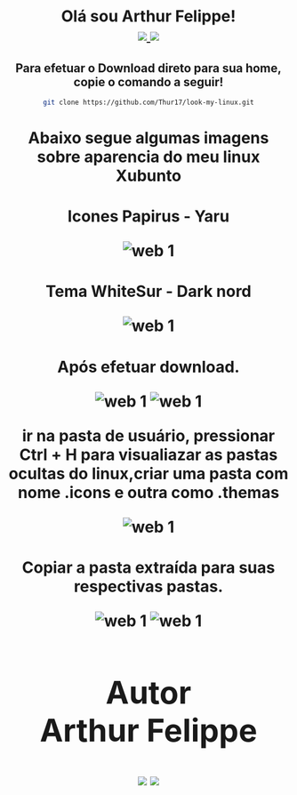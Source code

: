 
<div align="center">
<h1> Olá sou Arthur Felippe!

</br>
<a href = "mailto:arthurthur17@gmail.com"><img src="https://img.shields.io/badge/-Gmail-%23333?style=for-the-badge&logo=gmail&logoColor=white" target="_blank">   </a> <a href="https://www.linkedin.com/in/arthur-felippe-5843ab21" target="_blank"><img src="https://img.shields.io/badge/-LinkedIn-%230077B5?style=for-the-badge&logo=linkedin&logoColor=white" target="_blank"></a> </br>

<h2>Para efetuar o Download direto para sua home, copie o comando a seguir!</h2>

```bash 
git clone https://github.com/Thur17/look-my-linux.git
```

<h1> Abaixo segue algumas imagens sobre aparencia do meu linux Xubunto

<h1> Icones Papirus - Yaru 

![web 1](https://images.pling.com/img/00/00/43/80/78/1166289/a383b546f1e29898d9db1b28ed16b493e0167ff97fe0fbda16eef9046705b546875f.png)

<h1> Tema WhiteSur - Dark nord 

![web 1](https://raw.githubusercontent.com/Thur17/look-my-linux/master/IMG/Tema.png)

<h1> Após efetuar download.

![web 1](https://raw.githubusercontent.com/Thur17/look-my-linux/master/IMG/icons.png)
![web 1](https://raw.githubusercontent.com/Thur17/look-my-linux/master/IMG/themas.png)

ir na pasta de usuário, pressionar Ctrl + H para visualiazar as pastas ocultas
 do linux,criar uma pasta com nome .icons e outra como .themas

![web 1](https://raw.githubusercontent.com/Thur17/look-my-linux/master/IMG/criando%20pasta.png)

<h1> Copiar a pasta extraída para suas respectivas pastas.  

![web 1](https://raw.githubusercontent.com/Thur17/look-my-linux/master/IMG/pasta%20themas%20.png)
![web 1](https://raw.githubusercontent.com/Thur17/look-my-linux/master/IMG/Pasta%20icones.png)

<div align="center">
<h1> Autor
<br> 
 Arthur Felippe
</div>

<div align="center">
<a href = "mailto:arthurthur17@gmail.com">
<img src="https://img.shields.io/badge/-Gmail-%23333?style=for-the-badge&logo=gmail&logoColor=white" target="_blank"></a> 
<a href="https://www.linkedin.com/in/arthur-felippe-5843ab21" target="_blank"><img src="https://img.shields.io/badge/-LinkedIn-%230077B5?style=for-the-badge&logo=linkedin&logoColor=white" target="_blank"></a>
</div>
